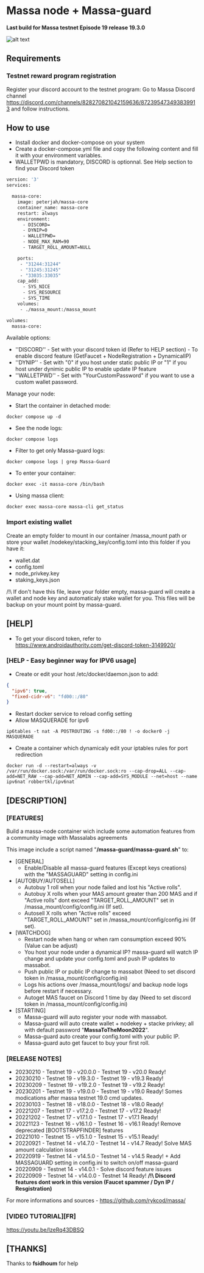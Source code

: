 # Massa node + Massa-guard #
**Last build for Massa testnet Episode 19 release 19.3.0**

![alt text](https://d33wubrfki0l68.cloudfront.net/7df7d7a57a8dda3cc07aab16121b3e3990cf0893/16ccd/portfolio/massa.png)

## Requirements

### Testnet reward program registration

  Register your discord account to the testnet program:
  Go to Massa Discord channel https://discord.com/channels/828270821042159636/872395473493839913 and follow instructions.


## How to use

  * Install docker and docker-compose on your system
  * Create a docker-compose.yml file and copy the following content and fill it with your environment variables.
  * WALLETPWD is mandatory, DISCORD is optionnal. See Help section to find your Discord token
  

```bash
version: '3'
services:

  massa-core:
    image: peterjah/massa-core
    container_name: massa-core
    restart: always
    environment:
      - DISCORD=
      - DYNIP=0
      - WALLETPWD=
      - NODE_MAX_RAM=90
      - TARGET_ROLL_AMOUNT=NULL

    ports:
     - "31244:31244"
     - "31245:31245"
     - "33035:33035"
    cap_add:
      - SYS_NICE
      - SYS_RESOURCE
      - SYS_TIME
    volumes:
     - ./massa_mount:/massa_mount

volumes:
  massa-core:

```
Available options:

 - ''DISCORD'' - Set with your discord token id (Refer to HELP section) - To enable discord feature (GetFaucet + NodeRegistration + DynamicalIP)
 - ''DYNIP'' - Set with "0" if you host under static public IP or "1" if you host under dynimic public IP to enable update IP feature
 - ''WALLETPWD'' - Set with "YourCustomPassword" if you want to use a custom wallet password.

Manage your node:

  * Start the container in detached mode:
```console
docker compose up -d
```

  * See the node logs:
```console
docker compose logs
```

  * Filter to get only Massa-guard logs:
```console
docker compose logs | grep Massa-Guard
```

  * To enter your container:
```console
docker exec -it massa-core /bin/bash
```

  * Using massa client:
```console
docker exec massa-core massa-cli get_status
```

### Import existing wallet

Create an empty folder to mount in our container /massa_mount path or store your wallet /nodekey/stacking_key/config.toml into this folder if you have it:
- wallet.dat
- config.toml
- node_privkey.key
- staking_keys.json

/!\ If don't have this file, leave your folder empty, massa-guard will create a wallet and node key and automaticaly stake wallet for you. This files will be backup on your mount point by massa-guard.

## [HELP] ##
- To get your discord token, refer to https://www.androidauthority.com/get-discord-token-3149920/

### [HELP - Easy beginner way for IPV6 usage] ###
- Create or edit your host /etc/docker/daemon.json to add:
```json
{
  "ipv6": true,
  "fixed-cidr-v6": "fd00::/80"
}
```
- Restart docker service to reload config setting
- Allow MASQUERADE for ipv6
```console
ip6tables -t nat -A POSTROUTING -s fd00::/80 ! -o docker0 -j MASQUERADE
```
- Create a container which dynamicaly edit your iptables rules for port redirection
```console
docker run -d --restart=always -v /var/run/docker.sock:/var/run/docker.sock:ro --cap-drop=ALL --cap-add=NET_RAW --cap-add=NET_ADMIN --cap-add=SYS_MODULE --net=host --name ipv6nat robbertkl/ipv6nat
```

## [DESCRIPTION] ##
### [FEATURES] ###
Build a massa-node container wich include some automation features from a community image with Massalabs agreements

This image include a script named "**/massa-guard/massa-guard.sh**" to:
- [GENERAL]
  - Enable/Disable all massa-guard features (Except keys creations) with the "MASSAGUARD" setting in config.ini
- [AUTOBUY/AUTOSELL]
  - Autobuy 1 roll when your node failed and lost his "Active rolls".
  - Autobuy X rolls when your MAS amount greater than 200 MAS and if "Active rolls" dont exceed "TARGET_ROLL_AMOUNT" set in /massa_mount/config/config.ini (If set).
  - Autosell X rolls when "Active rolls" exceed "TARGET_ROLL_AMOUNT" set in /massa_mount/config/config.ini (If set).
- [WATCHDOG]
  - Restart node when hang or when ram consumption exceed 90% (Value can be adjust)
  - You host your node under a dynamical IP? massa-guard will watch IP change and update your config.toml and push IP updates to massabot.
  - Push public IP or public IP change to massabot (Need to set discord token in /massa_mount/config/config.ini)
  - Logs his actions over /massa_mount/logs/ and backup node logs before restart if necessary.
  - Autoget MAS faucet on Discord 1 time by day (Need to set discord token in /massa_mount/config/config.ini)
- [STARTING]
  - Massa-guard will auto register your node with massabot.
  - Massa-guard will auto create wallet + nodekey + stacke privkey; all with default password "**MassaToTheMoon2022**".
  - Massa-guard auto create your config.toml with your public IP.
  - Massa-guard auto get faucet to buy your first roll.

### [RELEASE NOTES] ###
- 20230210 - Testnet 19 - v20.0.0 - Testnet 19 - v20.0 Ready!
- 20230210 - Testnet 19 - v19.3.0 - Testnet 19 - v19.3 Ready!
- 20230209 - Testnet 19 - v19.2.0 - Testnet 19 - v19.2 Ready!
- 20230201 - Testnet 19 - v19.0.0 - Testnet 19 - v19.0 Ready! Somes modications after massa testnet 19.0 cmd updates.
- 20230103 - Testnet 18 - v18.0.0 - Testnet 18 - v18.0 Ready!
- 20221207 - Testnet 17 - v17.2.0 - Testnet 17 - v17.2 Ready!
- 20221202 - Testnet 17 - v17.1.0 - Testnet 17 - v17.1 Ready!
- 20221123 - Testnet 16 - v16.1.0 - Testnet 16 - v16.1 Ready! Remove deprecated [BOOTSTRAPFINDER] features
- 20221010 - Testnet 15 - v15.1.0 - Testnet 15 - v15.1 Ready!
- 20220921 - Testnet 14 - v14.7.0 - Testnet 14 - v14.7 Ready! Solve MAS amount calculation issue
- 20220919 - Testnet 14 - v14.5.0 - Testnet 14 - v14.5 Ready! + Add MASSAGUARD setting in config.ini to switch on/off massa-guard
- 20220909 - Testnet 14 - v14.0.1 - Solve discord feature issues
- 20220909 - Testnet 14 - v14.0.0 - Testnet 14 Ready! **/!\ Discord features dont work in this version (Faucet spammer / Dyn IP / Resgistration)**


For more informations and sources - https://github.com/rykcod/massa/

### [VIDEO TUTORIAL][FR] ###
https://youtu.be/IzeRq43DBSQ

## [THANKS] ##
Thanks to **fsidhoum** for help
